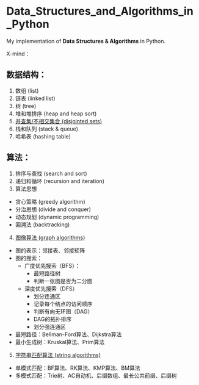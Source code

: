 # Data_Structures_and_Algorithms_in_Python
My implementation of **Data Structures &amp; Algorithms** in Python.

X-mind：

## 数据结构：
1. 数组 (list)
2. 链表 (linked list)
3. 树 (tree)
4. 堆和堆排序 (heap and heap sort)
5. [并查集/不相交集合 (disjointed sets)](https://github.com/Sonia-96/Data_Structures_and_Algorithms_in_Python/blob/master/Data%20Structures/Disjointed%20Sets.ipynb)
6. 栈和队列 (stack & queue)
7. 哈希表 (hashing table)

## 算法：
1. 排序与查找 (search and sort)
2. 递归和循环 (recursion and iteration)
3. 算法思想
  - 贪心策略 (greedy algorithm)
  - 分治思想 (divide and conquer)
  - 动态规划 (dynamic programming)
  - 回溯法 (backtracking)
4. [图像算法 (graph algorithms)](https://github.com/Sonia-96/Data_Structures_and_Algorithms_in_Python/blob/master/Algorithms/Graph%20Algorithms.ipynb)
  - 图的表示：邻接表、邻接矩阵
  - 图的搜索：
    - 广度优先搜索（BFS）：
      - 最短路径树
      - 判断一张图是否为二分图
    - 深度优先搜索（DFS）
      - 划分连通区
      - 记录每个结点的访问顺序
      - 判断有向无环图（DAG）
      - DAG的拓扑排序
      - 划分强连通区
  - 最短路径：Bellman-Ford算法、Dijkstra算法
  - 最小生成树：Kruskal算法、Prim算法
5. [字符串匹配算法 (string algorithms)](https://github.com/Sonia-96/Data_Structures_and_Algorithms_in_Python/blob/master/Algorithms/String%20Algorithms.ipynb)
  - 单模式匹配：BF算法、RK算法、KMP算法、BM算法
  - 多模式匹配：Trie树、AC自动机、后缀数组、最长公共前缀、后缀树
